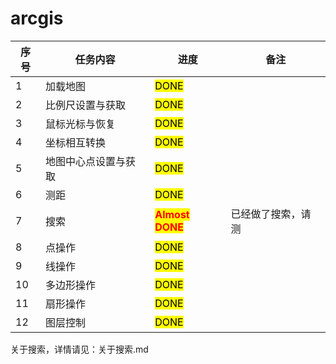 # arcgis

序号         | 任务内容           | 进度   | 备注   |
--------------------|----------------|-----------------------|-----------------------|
1| 加载地图  | <mark>DONE<mark>   | |
2| 比例尺设置与获取  | <mark>DONE<mark>   | |
3| 鼠标光标与恢复  | <mark>DONE<mark>  | |
4| 坐标相互转换  | <mark>DONE<mark>   | |
5| 地图中心点设置与获取  | <mark>DONE<mark>   | |
6| 测距  | <mark>DONE<mark> | |
7| 搜索  |  <mark><b style="color:red">Almost DONE</b><mark> | 已经做了搜索，请测 |
8| 点操作 | <mark>DONE<mark>  |  |
9| 线操作  | <mark>DONE<mark> |  |
10| 多边形操作  | <mark>DONE<mark> |  |
11| 扇形操作  | <mark>DONE<mark>  | |
12| 图层控制  | <mark>DONE<mark>  | |

关于搜索，详情请见：关于搜索.md